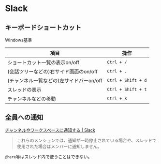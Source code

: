 # Slack

## キーボードショートカット

Windows基準

| 項目                       | 操作                 |
| ------------------------ | ------------------ |
| ショートカット一覧の表示on/off       | `Ctrl + /`         |
| (会話ツリーなどの)右サイド画面のon/off  | `Ctrl + .`         |
| (チャンネル一覧などの)左サイドバーon/off | `Ctrl + Shift + d` |
| スレッドの表示                  | `Ctrl + Shift + t` |
| チャンネルなどの移動               | `Ctrl + k`         |

## 全員への通知

[チャンネルやワークスペースに通知する | Slack](https://slack.com/intl/ja-jp/help/articles/202009646-%E3%83%81%E3%83%A3%E3%83%B3%E3%83%8D%E3%83%AB%E3%82%84%E3%83%AF%E3%83%BC%E3%82%AF%E3%82%B9%E3%83%9A%E3%83%BC%E3%82%B9%E3%81%AB%E9%80%9A%E7%9F%A5%E3%81%99%E3%82%8B)

> これらのメンションでは、通知が一時停止されている場合や、スレッドで使用された場合はメンバーに通知しません。

`@here`等はスレッド内で使うことはできない。
